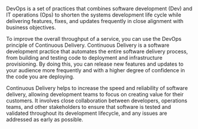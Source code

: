 DevOps is a set of practices that combines software development (Dev) and IT operations (Ops) to shorten the systems development life cycle while delivering features, fixes, and updates frequently in close alignment with business objectives. 

To improve the overall throughput of a service, you can use the DevOps principle of Continuous Delivery. Continuous Delivery is a software development practice that automates the entire software delivery process, from building and testing code to deployment and infrastructure provisioning. By doing this, you can release new features and updates to your audience more frequently and with a higher degree of confidence in the code you are deploying.

Continuous Delivery helps to increase the speed and reliability of software delivery, allowing development teams to focus on creating value for their customers. It involves close collaboration between developers, operations teams, and other stakeholders to ensure that software is tested and validated throughout its development lifecycle, and any issues are addressed as early as possible.
